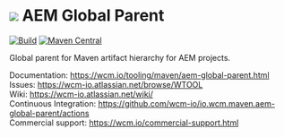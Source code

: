 <img src="https://wcm.io/images/favicon-16@2x.png"/> AEM Global Parent
======
[![Build](https://github.com/wcm-io/io.wcm.maven.aem-global-parent/workflows/Build/badge.svg?branch=develop)](https://github.com/wcm-io/io.wcm.maven.aem-global-parent/actions?query=workflow%3ABuild+branch%3Adevelop)
[![Maven Central](https://maven-badges.herokuapp.com/maven-central/io.wcm.maven/io.wcm.maven.aem-global-parent/badge.svg)](https://maven-badges.herokuapp.com/maven-central/io.wcm.maven/io.wcm.maven.aem-global-parent)

Global parent for Maven artifact hierarchy for AEM projects.

Documentation: https://wcm.io/tooling/maven/aem-global-parent.html<br/>
Issues: https://wcm-io.atlassian.net/browse/WTOOL<br/>
Wiki: https://wcm-io.atlassian.net/wiki/<br/>
Continuous Integration: https://github.com/wcm-io/io.wcm.maven.aem-global-parent/actions<br/>
Commercial support: https://wcm.io/commercial-support.html

